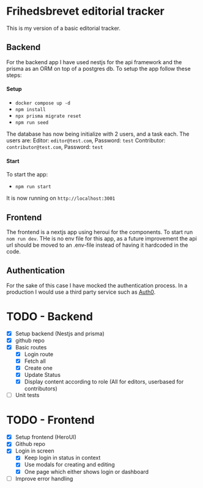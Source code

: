 # Frihedsbrevet editorial tracker 
This is my version of a basic editorial tracker. 

## Backend 

For the backend app I have used nestjs for the api framework and the prisma as an ORM on top of a postgres db. To setup the app follow these steps:
#### Setup
- `docker compose up -d`
- `npm install`
- `npx prisma migrate reset`
- `npm run seed`

The database has now being initialize with 2 users, and a task each.
The users are:
Editor:      `editor@test.com`,      Password: `test`
Contributor: `contributor@test.com`, Password: `test`

#### Start
To start the app:
- `npm run start`

It is now running on `http://localhost:3001`


## Frontend
The frontend is a nextjs app using heroui for the components. To start run `nom run dev`. THe is no env file for this app, as a future improvement the api url should be moved to an .env-file instead of having it hardcoded in the code. 

## Authentication
For the sake of this case I have mocked the authentication process. In a production I would use a third party service such as [Auth0](https://auth0.com/).

# TODO - Backend
- [x] Setup backend (Nestjs and prisma) 
- [x] github repo
- [x] Basic routes
    - [x] Login route
    - [x] Fetch all
    - [x] Create one
    - [x] Update Status
    - [x] Display content according to role (All for editors, userbased for contributors)
- [ ] Unit tests

# TODO - Frontend
- [x] Setup frontend (HeroUI)
- [x] Github repo
- [x] Login in screen 
    - [x] Keep login in status in context
    - [x] Use modals for creating and editing 
    - [x] One page which either shows login or dashboard
- [ ] Improve error handling 